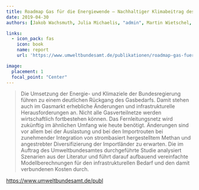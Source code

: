 ```yaml
---
title: Roadmap Gas für die Energiewende – Nachhaltiger Klimabeitrag des Gassektors
date: 2019-04-30
authors: [Jakob Wachsmuth, Julia Michaelis, "admin", Martin Wietschel, Vicki Duscha, Charlotte Degünther, Wolfgang Köppel, Asif Zubair]

links:
  - icon_pack: fas
    icon: book
    name: report
    url: 'https://www.umweltbundesamt.de/publikationen/roadmap-gas-fuer-die-energiewende-nachhaltiger'

image:
  placement: 1
  focal_point: "Center"
---
```


 > Die Umsetzung der Energie- und Klimaziele der Bundesregierung führen zu einem deutlichen Rückgang des Gasbedarfs. Damit stehen auch im Gasmarkt erhebliche Änderungen und infrastrukturelle Herausforderungen an. Nicht alle Gasverteilnetze werden wirtschaftlich fortbestehen können. Das Fernleitungsnetz wird zukünftig im ähnlichen Umfang wie heute benötigt. Änderungen sind vor allem bei der Auslastung und bei den Importrouten bei zunehmender Integration von strombasiert hergestelltem Methan und angestrebter Diversifizierung der Importländer zu erwarten. Die im Auftrag des Umweltbundesamtes durchgeführte Studie analysiert Szenarien aus der Literatur und führt darauf aufbauend vereinfachte Modellberechnungen für den infrastrukturellen Bedarf und den damit verbundenen Kosten durch.

 https://www.umweltbundesamt.de/publ
